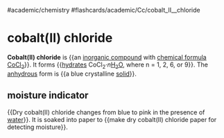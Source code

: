 #academic/chemistry #flashcards/academic/Cc/cobalt_II__chloride

# cobalt(II) chloride

__Cobalt(II) chloride__ is {{an [inorganic compound](inorganic%20compound.md) with [chemical formula](chemical%20formula.md) [Co](cobalt.md)[Cl<sub>2</sub>](chloride.md)}}. It forms {{[hydrates](hydrate.md) CoCl<sub>2</sub>·_n_<!---->[H<sub>2</sub>O](water.md), where n = 1, 2, 6, or 9}}. The [anhydrous](anhydrous.md) form is {{a blue crystalline [solid](solid.md)}}. <!--SR:!2023-04-16,16,290!2023-04-19,11,210!2023-04-13,4,190-->

## moisture indicator

{{Dry cobalt(II) chloride changes from blue to pink in the presence of [water](water.md)}}. It is soaked into paper to {{make dry cobalt(II) chloride paper for detecting moisture}}. <!--SR:!2023-04-30,20,230!2023-04-13,13,270-->
